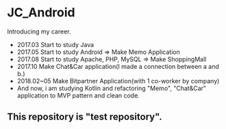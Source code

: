 # JC_Android

Introducing my career.

  - 2017.03 Start to study Java
  - 2017.05 Start to study Android => Make Memo Application
  - 2017.08 Start to study Apache, PHP, MySQL => Make ShoppingMall
  - 2017.10 Make Chat&Car application(I made a connection between a and b.)
  - 2018.02~05 Make Bitpartner Application(with 1 co-worker by company)
  - And now, i am studying Kotlin and refactoring "Memo", "Chat&Car" application to MVP pattern and clean code.
  
  
## This repository is "test repository".
